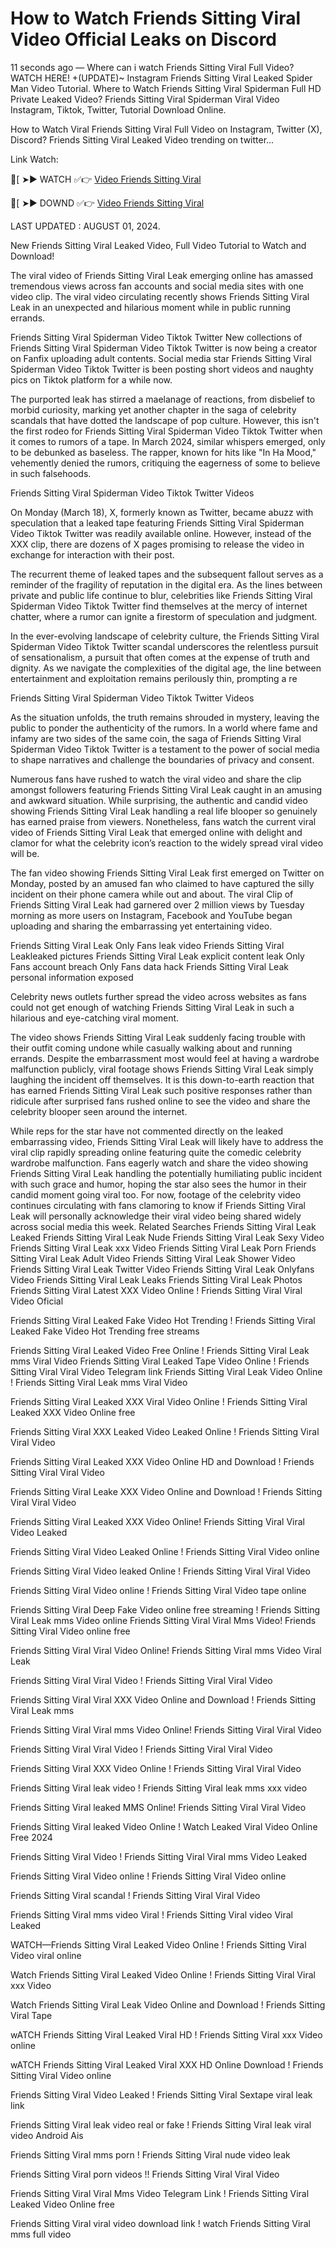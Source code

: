 # How to Watch Friends Sitting Viral Video Official Leaks on Discord

11 seconds ago — Where can i watch Friends Sitting Viral Full Video? WATCH HERE! +(UPDATE)~ Instagram Friends Sitting Viral Leaked Spider Man Video Tutorial. Where to Watch Friends Sitting Viral Spiderman Full HD Private Leaked Video? Friends Sitting Viral Spiderman Viral Video Instagram, Tiktok, Twitter, Tutorial Download Online.

How to Watch Viral Friends Sitting Viral Full Video on Instagram, Twitter (X), Discord? Friends Sitting Viral Leaked Video trending on twitter...

 Link Watch:

🍑[ ➤► WATCH ✅👉 [Video Friends Sitting Viral](https://www.highratecpm.com/ddxsf8y6ex?key=c5ba1c74bbfc84efea3c6b28eebc500a)

🍑[ ➤► DOWND ✅👉  [Video Friends Sitting Viral](https://www.highratecpm.com/ddxsf8y6ex?key=c5ba1c74bbfc84efea3c6b28eebc500a)


LAST UPDATED : AUGUST 01, 2024.

New Friends Sitting Viral Leaked Video, Full Video Tutorial to Watch and Download!

The viral video of Friends Sitting Viral Leak emerging online has amassed tremendous views across fan accounts and social media sites with one video clip. The viral video circulating recently shows Friends Sitting Viral Leak in an unexpected and hilarious moment while in public running errands.

Friends Sitting Viral Spiderman Video Tiktok Twitter New collections of Friends Sitting Viral Spiderman Video Tiktok Twitter is now being a creator on Fanfix uploading adult contents. Social media star Friends Sitting Viral Spiderman Video Tiktok Twitter is been posting short videos and naughty pics on Tiktok platform for a while now.

The purported leak has stirred a maelanage of reactions, from disbelief to morbid curiosity, marking yet another chapter in the saga of celebrity scandals that have dotted the landscape of pop culture. However, this isn't the first rodeo for Friends Sitting Viral Spiderman Video Tiktok Twitter when it comes to rumors of a tape. In March 2024, similar whispers emerged, only to be debunked as baseless. The rapper, known for hits like "In Ha Mood," vehemently denied the rumors, critiquing the eagerness of some to believe in such falsehoods.

Friends Sitting Viral Spiderman Video Tiktok Twitter Videos

On Monday (March 18), X, formerly known as Twitter, became abuzz with speculation that a leaked tape featuring Friends Sitting Viral Spiderman Video Tiktok Twitter was readily available online. However, instead of the XXX clip, there are dozens of X pages promising to release the video in exchange for interaction with their post.

The recurrent theme of leaked tapes and the subsequent fallout serves as a reminder of the fragility of reputation in the digital era. As the lines between private and public life continue to blur, celebrities like Friends Sitting Viral Spiderman Video Tiktok Twitter find themselves at the mercy of internet chatter, where a rumor can ignite a firestorm of speculation and judgment.

In the ever-evolving landscape of celebrity culture, the Friends Sitting Viral Spiderman Video Tiktok Twitter scandal underscores the relentless pursuit of sensationalism, a pursuit that often comes at the expense of truth and dignity. As we navigate the complexities of the digital age, the line between entertainment and exploitation remains perilously thin, prompting a re

Friends Sitting Viral Spiderman Video Tiktok Twitter Videos

As the situation unfolds, the truth remains shrouded in mystery, leaving the public to ponder the authenticity of the rumors. In a world where fame and infamy are two sides of the same coin, the saga of Friends Sitting Viral Spiderman Video Tiktok Twitter is a testament to the power of social media to shape narratives and challenge the boundaries of privacy and consent.

Numerous fans have rushed to watch the viral video and share the clip amongst followers featuring Friends Sitting Viral Leak caught in an amusing and awkward situation. While surprising, the authentic and candid video showing Friends Sitting Viral Leak handling a real life blooper so genuinely has earned praise from viewers. Nonetheless, fans watch the current viral video of Friends Sitting Viral Leak that emerged online with delight and clamor for what the celebrity icon’s reaction to the widely spread viral video will be.

The fan video showing Friends Sitting Viral Leak first emerged on Twitter on Monday, posted by an amused fan who claimed to have captured the silly incident on their phone camera while out and about. The viral Clip of Friends Sitting Viral Leak had garnered over 2 million views by Tuesday morning as more users on Instagram, Facebook and YouTube began uploading and sharing the embarrassing yet entertaining video.

Friends Sitting Viral Leak Only Fans leak video Friends Sitting Viral Leakleaked pictures Friends Sitting Viral Leak explicit content leak Only Fans account breach Only Fans data hack Friends Sitting Viral Leak personal information exposed

Celebrity news outlets further spread the video across websites as fans could not get enough of watching Friends Sitting Viral Leak in such a hilarious and eye-catching viral moment.

The video shows Friends Sitting Viral Leak suddenly facing trouble with their outfit coming undone while casually walking about and running errands. Despite the embarrassment most would feel at having a wardrobe malfunction publicly, viral footage shows Friends Sitting Viral Leak simply laughing the incident off themselves. It is this down-to-earth reaction that has earned Friends Sitting Viral Leak such positive responses rather than ridicule after surprised fans rushed online to see the video and share the celebrity blooper seen around the internet.

While reps for the star have not commented directly on the leaked embarrassing video, Friends Sitting Viral Leak will likely have to address the viral clip rapidly spreading online featuring quite the comedic celebrity wardrobe malfunction. Fans eagerly watch and share the video showing Friends Sitting Viral Leak handling the potentially humiliating public incident with such grace and humor, hoping the star also sees the humor in their candid moment going viral too. For now, footage of the celebrity video continues circulating with fans clamoring to know if Friends Sitting Viral Leak will personally acknowledge their viral video being shared widely across social media this week.
Related Searches
Friends Sitting Viral Leak Leaked Friends Sitting Viral Leak Nude Friends Sitting Viral Leak Sexy Video Friends Sitting Viral Leak xxx Video Friends Sitting Viral Leak Porn Friends Sitting Viral Leak Adult Video Friends Sitting Viral Leak Shower Video Friends Sitting Viral Leak Twitter Video Friends Sitting Viral Leak Onlyfans Video Friends Sitting Viral Leak Leaks Friends Sitting Viral Leak Photos
Friends Sitting Viral Latest XXX Video Online ! Friends Sitting Viral Viral Video Oficial

Friends Sitting Viral Leaked Fake Video Hot Trending ! Friends Sitting Viral Leaked Fake Video Hot Trending free streams

Friends Sitting Viral Leaked Video Free Online ! Friends Sitting Viral Leak mms Viral Video
Friends Sitting Viral Leaked Tape Video Online ! Friends Sitting Viral Viral Video Telegram link
Friends Sitting Viral Leak Video Online ! Friends Sitting Viral Leak mms Viral Video

Friends Sitting Viral Leaked XXX Viral Video Online ! Friends Sitting Viral Leaked XXX Video Online free

Friends Sitting Viral XXX Leaked Video Leaked Online ! Friends Sitting Viral Viral Video

Friends Sitting Viral Leaked XXX Video Online HD and Download ! Friends Sitting Viral Viral Video

Friends Sitting Viral Leake XXX Video Online and Download ! Friends Sitting Viral Viral Video

Friends Sitting Viral Leaked XXX Video Online! Friends Sitting Viral Viral Video Leaked

Friends Sitting Viral Video Leaked Online ! Friends Sitting Viral Video online

Friends Sitting Viral Video leaked Online ! Friends Sitting Viral Viral Video

Friends Sitting Viral Video online ! Friends Sitting Viral Video tape online

Friends Sitting Viral Deep Fake Video online free streaming ! Friends Sitting Viral Leak mms Video online
Friends Sitting Viral Viral Mms Video! Friends Sitting Viral Video online free

Friends Sitting Viral Viral Video Online! Friends Sitting Viral mms Video Viral Leak

Friends Sitting Viral Viral Video ! Friends Sitting Viral Viral Video

Friends Sitting Viral Viral XXX Video Online and Download ! Friends Sitting Viral Leak mms

Friends Sitting Viral Viral mms Video Online! Friends Sitting Viral Viral Video

Friends Sitting Viral Viral Video ! Friends Sitting Viral Viral Video

Friends Sitting Viral XXX Video Online ! Friends Sitting Viral Viral Video

Friends Sitting Viral leak video ! Friends Sitting Viral leak mms xxx video

Friends Sitting Viral leaked MMS Online! Friends Sitting Viral Viral Video

Friends Sitting Viral leaked Video Online ! Watch Leaked Viral Video Online Free 2024

Friends Sitting Viral Video ! Friends Sitting Viral Viral mms Video Leaked

Friends Sitting Viral Video online ! Friends Sitting Viral Video online

Friends Sitting Viral scandal ! Friends Sitting Viral Viral Video

Friends Sitting Viral mms video Viral ! Friends Sitting Viral video Viral Leaked

WATCH—Friends Sitting Viral Leaked Video Online ! Friends Sitting Viral Video viral online

Watch Friends Sitting Viral Leaked Video Online ! Friends Sitting Viral Viral xxx Video

Watch Friends Sitting Viral Leak Video Online and Download ! Friends Sitting Viral Tape

wATCH Friends Sitting Viral Leaked Viral HD ! Friends Sitting Viral xxx Video online

wATCH Friends Sitting Viral Leaked Viral XXX HD Online Download ! Friends Sitting Viral Video online

Friends Sitting Viral Video Leaked ! Friends Sitting Viral Sextape viral leak link

Friends Sitting Viral leak video real or fake ! Friends Sitting Viral leak viral video Android Ais

Friends Sitting Viral mms porn ! Friends Sitting Viral nude video leak

Friends Sitting Viral porn videos !! Friends Sitting Viral Viral Video

Friends Sitting Viral Viral Mms Video Telegram Link ! Friends Sitting Viral Leaked Video Online free

Friends Sitting Viral viral video download link ! watch Friends Sitting Viral mms full video


